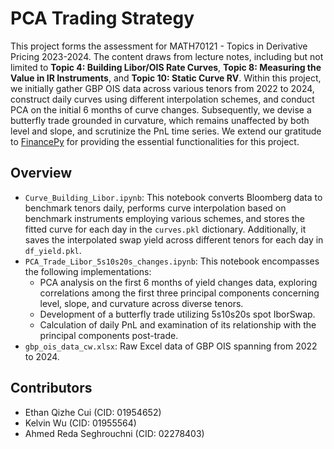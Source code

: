 # PCA Trading Strategy

This project forms the assessment for MATH70121 - Topics in Derivative Pricing 2023-2024. The content draws from lecture notes, including but not limited to **Topic 4: Building Libor/OIS Rate Curves**, **Topic 8: Measuring the Value in IR Instruments**, and **Topic 10: Static Curve RV**. Within this project, we initially gather GBP OIS data across various tenors from 2022 to 2024, construct daily curves using different interpolation schemes, and conduct PCA on the initial 6 months of curve changes. Subsequently, we devise a butterfly trade grounded in curvature, which remains unaffected by both level and slope, and scrutinize the PnL time series. We extend our gratitude to [FinancePy](https://github.com/piterbarg/FinancePy) for providing the essential functionalities for this project.

## Overview
- `Curve_Building_Libor.ipynb`: This notebook converts Bloomberg data to benchmark tenors daily, performs curve interpolation based on benchmark instruments employing various schemes, and stores the fitted curve for each day in the `curves.pkl` dictionary. Additionally, it saves the interpolated swap yield across different tenors for each day in `df_yield.pkl`.
- `PCA_Trade_Libor_5s10s20s_changes.ipynb`: This notebook encompasses the following implementations:
    - PCA analysis on the first 6 months of yield changes data, exploring correlations among the first three principal components concerning level, slope, and curvature across diverse tenors.
    - Development of a butterfly trade utilizing 5s10s20s spot IborSwap.
    - Calculation of daily PnL and examination of its relationship with the principal components post-trade.
- `gbp_ois_data_cw.xlsx`: Raw Excel data of GBP OIS spanning from 2022 to 2024.

## Contributors
- Ethan Qizhe Cui (CID: 01954652)
- Kelvin Wu (CID: 01955564)
- Ahmed Reda Seghrouchni (CID: 02278403)